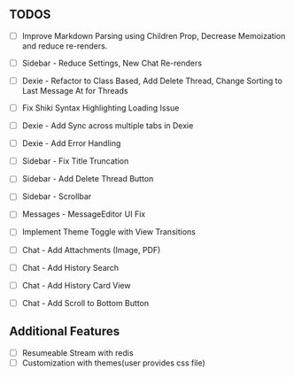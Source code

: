 ## TODOS

- [ ] Improve Markdown Parsing using Children Prop, Decrease Memoization and reduce re-renders.
- [ ] Sidebar - Reduce Settings, New Chat Re-renders
- [ ] Dexie - Refactor to Class Based, Add Delete Thread, Change Sorting to Last Message At for Threads
- [ ] Fix Shiki Syntax Highlighting Loading Issue
- [ ] Dexie - Add Sync across multiple tabs in Dexie
- [ ] Dexie - Add Error Handling

- [ ] Sidebar - Fix Title Truncation
- [ ] Sidebar - Add Delete Thread Button
- [ ] Sidebar - Scrollbar
- [ ] Messages - MessageEditor UI Fix
- [ ] Implement Theme Toggle with View Transitions

- [ ] Chat - Add Attachments (Image, PDF)
- [ ] Chat - Add History Search
- [ ] Chat - Add History Card View
- [ ] Chat - Add Scroll to Bottom Button

## Additional Features

- [ ] Resumeable Stream with redis
- [ ] Customization with themes(user provides css file)

